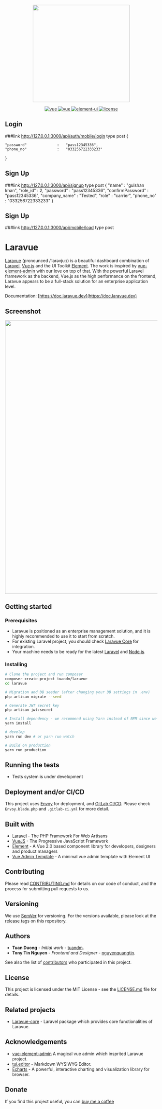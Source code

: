 <p align="center">
  <img width="320" src="https://cp5.sgp1.cdn.digitaloceanspaces.com/zoro/laravue-cdn/laravue-logo-line.png">
</p>
<p align="center">
  <a href="https://laravel.com">
    <img src="https://img.shields.io/badge/laravel-6.2-brightgreen.svg" alt="vue">
  </a>
  <a href="https://github.com/vuejs/vue">
    <img src="https://img.shields.io/badge/vue-2.6.10-brightgreen.svg" alt="vue">
  </a>
  <a href="https://github.com/ElemeFE/element">
    <img src="https://img.shields.io/badge/element--ui-2.12.0-brightgreen.svg" alt="element-ui">
  </a>
  <a href="https://github.com/tuandm/laravue/blob/master/LICENSE">
    <img src="https://img.shields.io/badge/license-MIT-brightgreen.svg" alt="license">
  </a>
</p>

## Login
###link http://127.0.0.1:3000/api/auth/mobile/login   type post
{
 
	"password"				:	"pass12345336",
	"phone_no"				:	"033256722333233"
}

## Sign Up
###link http://127.0.0.1:3000/api/signup   type post
{
	"name"					:  "gulshan khan",
	"role_id"				:	2, 
	"password"				:	"pass12345336",
	"confirmPassword"		:	"pass12345336",
	"company_name"			:	"Tested",
	"role"					:	"carrier",
	"phone_no"				:	"033256722333233"
}

## Sign Up
###link http://127.0.0.1:3000/api/mobile/load   type post
 





# Laravue
[Laravue](https://laravue.dev) (pronounced /ˈlarəvjuː/) is a beautiful dashboard combination of [Laravel](https://laravel.com/), [Vue.js](https://github.com/vuejs/vue) and the UI Toolkit [Element](https://github.com/ElemeFE/element). The work is inspired by  [vue-element-admin](http://panjiachen.github.io/vue-element-admin) with our love on top of that. With the powerful Laravel framework as the backend, Vue.js as the high performance on the frontend,  Laravue appears to be a full-stack solution for an enterprise application level.

Documentation: [https://doc.laravue.dev](https://doc.laravue.dev)

## Screenshot
<p align="center">
  <img width="900" src="https://cdn.laravue.dev/screenshot.png">
</p>

## Getting started

### Prerequisites

 * Laravue is positioned as an enterprise management solution, and it is highly recommended to use it to start from scratch.
 * For existing Laravel project, you should check [Laravue Core](https://github.com/tuandm/laravue-core) for integration.
 * Your machine needs to be ready for the latest [Laravel](https://laravel.com/docs/6.x#installation) and [Node.js](https://nodejs.org).


### Installing
```bash
# Clone the project and run composer
composer create-project tuandm/laravue
cd laravue

# Migration and DB seeder (after changing your DB settings in .env)
php artisan migrate --seed

# Generate JWT secret key
php artisan jwt:secret

# Install dependency - we recommend using Yarn instead of NPM since we get errors while using NPM
yarn install

# develop
yarn run dev # or yarn run watch

# Build on production
yarn run production
```

## Running the tests
* Tests system is under development

## Deployment and/or CI/CD
This project uses [Envoy](https://laravel.com/docs/5.8/envoy) for deployment, and [GitLab CI/CD](https://about.gitlab.com/product/continuous-integration/). Please check `Envoy.blade.php` and `.gitlab-ci.yml` for more detail.

## Built with
* [Laravel](https://laravel.com/) - The PHP Framework For Web Artisans
* [VueJS](https://vuejs.org/) - The Progressive JavaScript Framework
* [Element](https://element.eleme.io/) - A  Vue 2.0 based component library for developers, designers and product managers
* [Vue Admin Template](https://github.com/PanJiaChen/vue-admin-template) - A minimal vue admin template with Element UI

## Contributing

Please read [CONTRIBUTING.md](CONTRIBUTING.md) for details on our code of conduct, and the process for submitting pull requests to us.

## Versioning

We use [SemVer](http://semver.org/) for versioning. For the versions available, please look at the [release tags](https://github.com/tuandm/laravue/tags) on this repository.

## Authors

* **Tuan Duong** - *Initial work* - [tuandm](https://github.com/tuandm).
* **Tony Tin Nguyen** - *Frontend and Designer* - [nguyenquangtin](https://github.com/nguyenquangtin).

See also the list of [contributors](https://github.com/tuandm/laravue/contributors) who participated in this project.

## License

This project is licensed under the MIT License - see the [LICENSE.md](LICENSE) file for details.

## Related projects

* [Laravue-core](https://github.com/tuandm/laravue-core) - Laravel package which provides core functionalities of Laravue.

## Acknowledgements

* [vue-element-admin](https://panjiachen.github.io/vue-element-admin/#/) A magical vue admin which insprited Laravue project.
* [tui.editor](https://github.com/nhnent/tui.editor) - Markdown WYSIWYG Editor.
* [Echarts](http://echarts.apache.org/) - A powerful, interactive charting and visualization library for browser.

## Donate
If you find this project useful, you can [buy me a coffee](https://www.buymeacoffee.com/tuandm)

